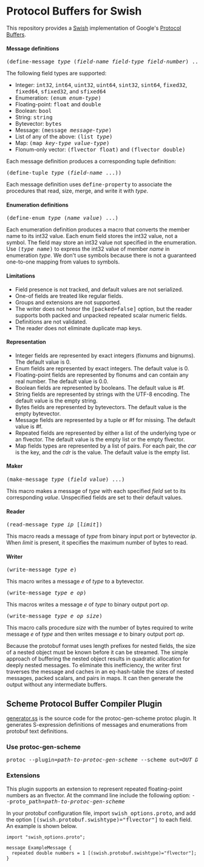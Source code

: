 # Protocol Buffers for Swish

This repository provides a [Swish](https://github.com/becls/swish)
implementation of Google's [Protocol
Buffers](https://developers.google.com/protocol-buffers/).

#### Message definitions

<pre>(define-message <i>type</i> (<i>field-name</i> <i>field-type</i> <i>field-number</i>) ...)</pre>

The following field types are supported:
- Integer: <tt>int32</tt>, <tt>int64</tt>, <tt>uint32</tt>, <tt>uint64</tt>, <tt>sint32</tt>, <tt>sint64</tt>, <tt>fixed32</tt>, <tt>fixed64</tt>, <tt>sfixed32</tt>, and <tt>sfixed64</tt>
- Enumeration: <tt>(enum _enum-type_)</tt>
- Floating-point: <tt>float</tt> and <tt>double</tt>
- Boolean: <tt>bool</tt>
- String: <tt>string</tt>
- Bytevector: <tt>bytes</tt>
- Message: <tt>(message _message-type_)</tt>
- List of any of the above: <tt>(list _type_)</tt>
- Map: <tt>(map _key-type_ _value-type_)</tt>
- Flonum-only vector: <tt>(flvector float)</tt> and <tt>(flvector double)</tt>

Each message definition produces a corresponding tuple
definition:

<pre>(define-tuple <i>type</i> (<i>field-name</i> ...))</pre>

Each message definition uses <tt>define-property</tt> to associate the
procedures that read, size, merge, and write it with _type_.

#### Enumeration definitions

<pre>(define-enum <i>type</i> (<i>name</i> <i>value</i>) ...)</pre>

Each enumeration definition produces a macro that converts the member
name to its int32 value. Each enum field stores the int32 value, not a
symbol. The field may store an int32 value not specified in the
enumeration. Use <tt>(_type_ _name_)</tt> to express the int32 value
of member _name_ in enumeration _type_. We don't use symbols because
there is not a guaranteed one-to-one mapping from values to symbols.

#### Limitations

- Field presence is not tracked, and default values are not serialized.
- One-of fields are treated like regular fields.
- Groups and extensions are not supported.
- The writer does not honor the <tt>[packed=false]</tt> option, but the reader supports both packed and unpacked repeated scalar numeric fields.
- Definitions are not validated.
- The reader does not eliminate duplicate map keys.

#### Representation

- Integer fields are represented by exact integers (fixnums and
  bignums). The default value is 0.
- Enum fields are represented by exact integers. The default value is 0.
- Floating-point fields are represented by flonums and can contain any real number. The default value is 0.0.
- Boolean fields are represented by booleans. The default value is #f.
- String fields are represented by strings with the UTF-8 encoding. The default value is the empty string.
- Bytes fields are represented by bytevectors. The default value is the empty bytevector.
- Message fields are represented by a tuple or #f for missing. The default value is #f.
- Repeated fields are represented by either a list of the underlying type or an flvector. The default value is the empty list or the empty flvector.
- Map fields types are represented by a list of pairs. For each pair, the _car_ is the key, and the _cdr_ is the value. The default value is the empty list.

#### Maker

<pre>(make-message <i>type</i> (<i>field</i> <i>value</i>) ...)</pre>

This macro makes a message of _type_ with each specified _field_ set
to its corresponding _value_. Unspecified fields are set to their
default values.

#### Reader

<pre>(read-message <i>type</i> <i>ip</i> [<i>limit</i>])</pre>

This macro reads a message of _type_ from binary input port or
bytevector _ip_. When _limit_ is present, it specifies the maximum
number of bytes to read.

#### Writer

<pre>(write-message <i>type</i> <i>e</i>)</pre>

This macro writes a message _e_ of _type_ to a bytevector.

<pre>(write-message <i>type</i> <i>e</i> <i>op</i>)</pre>

This macros writes a message _e_ of _type_ to binary output port _op_.

<pre>(write-message <i>type</i> <i>e</i> <i>op</i> <i>size</i>)</pre>

This macro calls procedure _size_ with the number of bytes required to
write message _e_ of _type_ and then writes message _e_ to binary
output port _op_.

Because the protobuf format uses length prefixes for nested fields,
the size of a nested object must be known before it can be
streamed. The simple approach of buffering the nested object results
in quadratic allocation for deeply nested messages. To eliminate this
inefficiency, the writer first traverses the message and caches in an
eq-hash-table the sizes of nested messages, packed scalars, and pairs
in maps. It can then generate the output without any intermediate
buffers.

## Scheme Protocol Buffer Compiler Plugin

[generator.ss](generator/generator.ss)
is the source code for the protoc-gen-scheme protoc plugin. It generates S-expression
definitions of messages and enumerations from protobuf text definitions.

### Use protoc-gen-scheme

<pre>
protoc --plugin=<i>path-to-protoc-gen-scheme</i> --scheme_out=<i>OUT_DIR</i> <i>PROTO_FILES</i>
</pre>

### Extensions

This plugin supports an extension to represent repeated floating-point
numbers as an flvector. At the command line include the
following option:
<tt>--proto_path=<i>path-to-protoc-gen-scheme</i></tt>

In your protobuf configuration file, import
<tt>swish_options.proto</tt>, and add the option
<tt>[(swish.protobuf.swishtype)="flvector"]</tt> to each field. An
example is shown below.

```
import "swish_options.proto";

message ExampleMessage {
  repeated double numbers = 1 [(swish.protobuf.swishtype)="flvector"];
}
```
